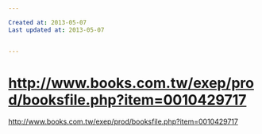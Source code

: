 ```yaml
---

Created at: 2013-05-07
Last updated at: 2013-05-07


---
```


# http://www.books.com.tw/exep/prod/booksfile.php?item=0010429717


<http://www.books.com.tw/exep/prod/booksfile.php?item=0010429717>

